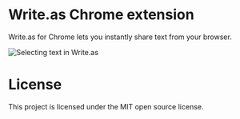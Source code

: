 Write.as Chrome extension
=========================

Write.as for Chrome lets you instantly share text from your browser.

![Selecting text in Write.as](https://paste.as/images/pic01.jpg)

# License

This project is licensed under the MIT open source license.
